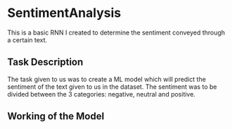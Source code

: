 # SentimentAnalysis
This is a basic RNN I created to determine the sentiment conveyed through a certain text.

## Task Description
The task given to us was to create a ML model which will predict the sentiment of the text given to us in the dataset. The sentiment was to be divided between the 3 categories: negative, neutral and positive.

## Working of the Model
